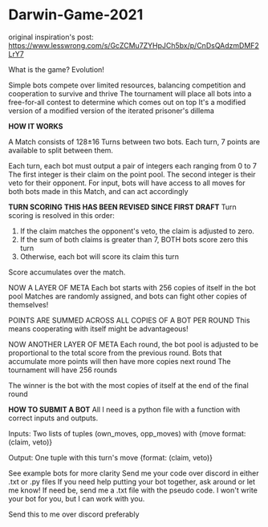 # Darwin-Game-2021

original inspiration's post: https://www.lesswrong.com/s/GcZCMu7ZYHpJCh5bx/p/CnDsQAdzmDMF2LrY7


What is the game? Evolution!

Simple bots compete over limited resources, balancing competition and cooperation to survive and thrive
The tournament will place all bots into a free-for-all contest to determine which comes out on top
It's a modified version of a modified version of the iterated prisoner's dillema 

**HOW IT WORKS**

A Match consists of 128±16 Turns between two bots. 
Each turn, 7 points are available to split between them.

Each turn, each bot must output a pair of integers each ranging from 0 to 7
The first integer is their claim on the point pool.
The second integer is their veto for their opponent.
For input, bots will have access to all moves for both bots made in this Match, and can act accordingly

**TURN SCORING**
**THIS HAS BEEN REVISED SINCE FIRST DRAFT**
Turn scoring is resolved in this order: 
 1) If the claim matches the opponent's veto, the claim is adjusted to zero. 
 2) If the sum of both claims is greater than 7, BOTH bots score zero this turn
 3) Otherwise, each bot will score its claim this turn
 
 Score accumulates over the match. 
 
 NOW A LAYER OF META
 Each bot starts with 256 copies of itself in the bot pool
 Matches are randomly assigned, and bots can fight other copies of themselves!
 
 POINTS ARE SUMMED ACROSS ALL COPIES OF A BOT PER ROUND
 This means cooperating with itself might be advantageous!
 
 NOW ANOTHER LAYER OF META
 Each round, the bot pool is adjusted to be proportional to the total score from the previous round.
 Bots that accumulate more points will then have more copies next round
 The tournament will have 256 rounds 
 
 The winner is the bot with the most copies of itself at the end of the final round
 
 
 **HOW TO SUBMIT A BOT**
 All I need is a python file with a function with correct inputs and outputs. 
 
 Inputs: Two lists of tuples (own_moves, opp_moves) with {move format: (claim, veto)}
 
 Output: One tuple with this turn's move {format: (claim, veto)}
 
 See example bots for more clarity
 Send me your code over discord in either .txt or .py files
 If you need help putting your bot together, ask around or let me know! 
 If need be, send me a .txt file with the pseudo code. I won't write your bot for you, but I can work with you.
  
 Send this to me over discord preferably
 
 
 
 
